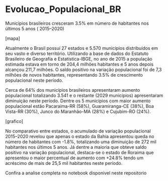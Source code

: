# Evolucao_Populacional_BR

Municípios brasileiros cresceram 3.5% em número de habitantes nos últimos 5 anos ( 2015–2020)

[mapa]

Atualmente o Brasil possuí 27 estados e 5.570 municípios distribuídos em seu vasto e diverso território. Utilizando a base de dados do Estatuto Brasileiro de Geografia e Estatística-IBGE, no ano de 2015 a população estimada estava em torno de 204,4 milhões habitantes e 5 anos depois alcançou 211,7 milhões. O saldo positivo na variação populacional foi de 7,3 milhões de novos habitantes, representando 3.5% de crescimento populacional neste período.

Cerca de 64% dos municípios brasileiros apresentaram aumento populacional totalizando 3.541 e o restante (2029 municípios) apresentaram diminuição neste período. Dentre os 5 municípios com maior aumento populacional estão Pacaraima-RR (58%), Guaramiranga-CE (38%), Boa Vista-RR (30%), Junco do Maranhão-MA (28%) e Cujubim-RO (24%).

[grafico]

No comparativo entre estados, o acumulado de variação populacional 2015–2020 revelou que apenas o estado da Bahia apresentou queda no número de habitantes com -1.8%, totalizando uma diminuição de 272 mil habitantes nos últimos 5 anos. Já dentre a maioria que obteve saldo positivo na variação populacional, destaca-se o estado de Roraima que apresentou o maior percentual de aumento com +24.8% tendo um acréscimo de mais de 25,5 mil habitantes neste período.



Confira a analise completa no notebook disponivel neste repositorio




